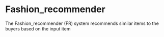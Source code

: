 # Fashion_recommender
The Fashion_recommender (FR)  system recommends similar items to the buyers based on the input item 
